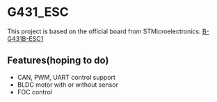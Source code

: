 # G431_ESC

This project is based on the official board from STMicroelectronics: [B-G431B-ESC1](https://www.st.com/en/evaluation-tools/b-g431b-esc1.html)

## Features(hoping to do)

- CAN, PWM, UART control support
- BLDC motor with or without sensor
- FOC control

